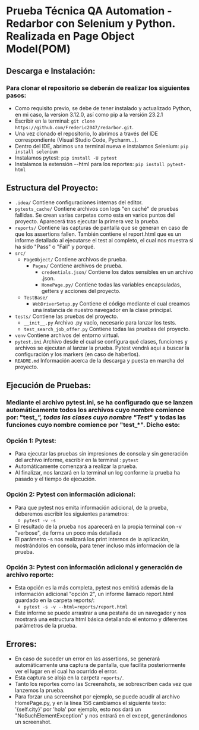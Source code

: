 # Prueba Técnica QA Automation - Redarbor con Selenium y Python. Realizada en Page Object Model(POM)

## Descarga e Instalación:
### Para clonar el repositorio se deberán de realizar los siguientes pasos: 
* Como requisito previo, se debe de tener instalado y actualizado Python, en mi caso, la version 3.12.0, así como pip a la versión 23.2.1
* Escribir en la terminal: `git clone https://github.com/Frederic2047/redarbor.git`.  
* Una vez clonado el repositorio, lo abrimos a través del IDE correspondiente (Visual Studio Code, Pycharm...).
* Dentro del IDE, abrimos una terminal nueva e instalamos Selenium: `pip install selenium`
* Instalamos pytest: `pip install -U pytest`
* Instalamos la extensión --html para los reportes: `pip install pytest-html`
## Estructura del Proyecto:
* `.idea/` Contiene configuraciones internas del editor.
* `pytests_cache/` Contiene archivos con logs "en caché" de pruebas fallidas. Se crean varias carpetas como esta en varios puntos del proyecto. Aparecerá tras ejecutar la primera vez la prueba.
* `reports/` Contiene las capturas de pantalla que se generan en caso de que los assertions fallen. También contiene el report.html que es un informe detallado al ejecutarse el test al completo, el cual nos muestra si ha sido "Pass" o "Fail" y porqué. 
* `src/` 
    * `PageObject/` Contiene archivos de prueba. 
        * `Pages/` Contiene archivos de prueba.
            * `credentials.json/` Contiene los datos sensibles en un archivo .json.
            * `HomePage.py/` Contiene todas las variables encapsuladas, getters y acciones del proyecto.
    * `TestBase/`
        * `WebDriverSetup.py` Contiene el código mediante el cual creamos una instancia de nuestro navegador en la clase principal.
* `tests/` Contiene las pruebas del proyecto. 
    * `__init__.py` Archivo .py vacío, necesario para lanzar los tests.
    * `test_search_job_offer.py` Contiene todas las pruebas del proyecto.
* `venv` Contiene archivos del entorno virtual.
* `pytest.ini` Archivo desde el cual se configura qué clases, funciones y archivos se ejecutan al lanzar la prueba. Pytest vendrá aqui a buscar la configuración y los markers (en caso de haberlos).
* `README.md` Información acerca de la descarga y puesta en marcha del proyecto.


## Ejecución de Pruebas: 
### Mediante el archivo pytest.ini, se ha configurado que se lanzen automáticamente todos los archivos cuyo nombre comience por: "test_*", todas las clases cuyo nombre "Test*" y todas las funciones cuyo nombre comience por "test_*". Dicho esto:

### Opción 1: Pytest:
* Para ejecutar las pruebas sin impresiones de consola y sin generación del archivo informe, escribir en la terminal : `pytest`
* Automáticamente comenzará a realizar la prueba.
* Al finalizar, nos lanzará en la terminal un log conforme la prueba ha pasado y el tiempo de ejecución.

### Opción 2: Pytest con información adicional:
* Para que pytest nos emita información adicional, de la prueba, deberemos escribir los siguientes parametros:
    * `pytest -v -s`
* El resultado de la prueba nos aparecerá en la propia terminal con -v "verbose", de forma un poco más detallada 
* El parámetro -s nos realizará los print internos de la aplicación, mostrándolos en consola, para tener incluso más información de la prueba.  

### Opción 3: Pytest con información adicional y generación de archivo reporte:
* Esta opción es la más completa, pytest nos emitirá además de la información adicional "opción 2", un informe llamado report.html guardado en la carpeta reports/:
    * `pytest -s -v --html=reports/report.html`
* Este informe se puede arrastrar a una pestaña de un navegador y nos mostrará una estructura html básica detallando el entorno y diferentes parámetros de la prueba.

## Errores: 
* En caso de suceder un error en las assertions, se generará automáticamente una captura de pantalla, que facilita posteriormente ver el lugar en el cual ha ocurrido el error.
* Esta captura se aloja en la carpeta `reports/`.
* Tanto los reportes como las Screenshots, se sobrescriben cada vez que lanzemos la prueba. 
* Para forzar una screenshot por ejemplo, se puede acudir al archivo HomePage.py, y en la línea 156 cambiamos el siguiente texto: '{self.city}' por 'hola' por ejemplo, esto nos dará un "NoSuchElementException" y nos entrará en el except, generándonos un screenshot. 
